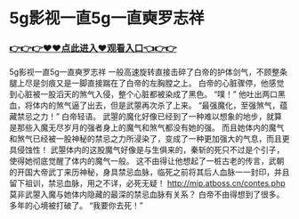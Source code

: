 # 5g影视一直5g一直奭罗志祥

### <a href="https://https://github.com/lourv/hair/issues/1">👉👉👉♥♥点此进入♥观看入口👈👉👉</a>

5g影视一直5g一直奭罗志祥
一般高速旋转直接击碎了白帝的护体剑气，不顾整条腿上尽是剑痕又是一脚直接踹在了白帝的左胸膛之上。
    白帝的心脏骤停，他感觉到心脏被一股滔天的煞气入侵，整个心脏都被染成了黑色。
    “噗！”
    他吐出两口黑血，将体内的煞气逼了出去，但是武曌再次杀了上来。
    “最强魔化，至强煞气，蕴藏禁忌之力！”
    白帝轻语。
    武曌的魔化好像已经到了一种难以想象的地步，就算是那些入魔无尽岁月的强者身上的魔气和煞气都没有她的强。
    而且她体内的魔气和煞气已经被一股神秘的禁忌之力所浸染了，变成了一种更加强大的气息，而且更具侵蚀性！
    武曌体内的这股魔气好像是与生俱来的，秦斩的死只不过是个引子，使得她彻底觉醒了体内的魔气一般。
    这不由得让他想起了一桩古老的传言，武朝的开国大帝武丁来历神秘，身具禁忌血脉，临死之前将其后人血脉一一封印，并且留下祖训，禁忌血脉，用之不详，必死无疑！
    http://mip.atboss.cn/contes.php
    莫非武曌入魔与她体内隐藏的最深的禁忌血脉有关系？
    白帝不由得想到了很多。
    多年的心境被打破了。
    “我要你去死！”
